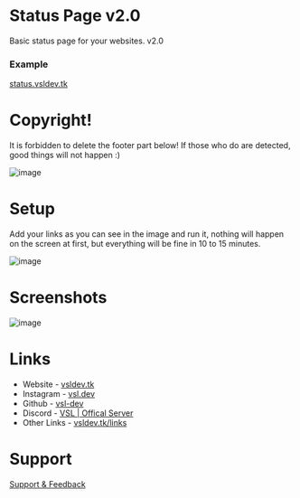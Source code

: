 # Status Page v2.0
Basic status page for your websites. v2.0

### Example
[status.vsldev.tk](https://status.vsldev.tk)

# Copyright! 
It is forbidden to delete the footer part below! If those who do are detected, good things will not happen :)

![image](https://user-images.githubusercontent.com/91078294/170114305-4f03ac1c-8113-4ab0-9aaf-615d9d46f42b.png)

# Setup 
Add your links as you can see in the image and run it, nothing will happen on the screen at first, but everything will be fine in 10 to 15 minutes.

![image](https://user-images.githubusercontent.com/91078294/170822611-e3281f14-ad16-4d7f-8edf-506662738bd7.png)

# Screenshots

![image](https://user-images.githubusercontent.com/91078294/170822554-078e1dd4-8f84-4fb8-855b-120c581f736e.png)


# Links

- Website - [vsldev.tk](https://vsldev.tk)
- Instagram - [vsl.dev](https://vsldev.tk/instagram)
- Github - [vsl-dev](https://vsldev.tk/github)
- Discord - [VSL | Offical Server](https://vsldev.tk/discord)
- Other Links - [vsldev.tk/links](https://vsldev.tk/links) 

# Support

[Support & Feedback](https://vsldev.tk/discord)
